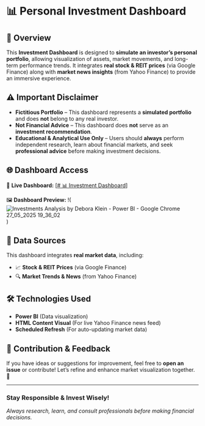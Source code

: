 # 📊 Personal Investment Dashboard

## 🚀 Overview  
This **Investment Dashboard** is designed to **simulate an investor’s personal portfolio**, allowing visualization of assets, market movements, and long-term performance trends. It integrates **real stock & REIT prices** (via Google Finance) along with **market news insights** (from Yahoo Finance) to provide an immersive experience.

## ⚠️ Important Disclaimer  
- **Fictitious Portfolio** – This dashboard represents a **simulated portfolio** and does **not** belong to any real investor.  
- **Not Financial Advice** – This dashboard does **not** serve as an **investment recommendation**.  
- **Educational & Analytical Use Only** – Users should **always** perform independent research, learn about financial markets, and seek **professional advice** before making investment decisions.

## 🌐 Dashboard Access  
🔗 **Live Dashboard:** [[# 📊 Investment Dashboard](https://app.powerbi.com/view?r=eyJrIjoiNDEwNWQ0YmYtN2JlNy00Mzk3LWE0NzMtYTM5ZjA5MTgwY2U4IiwidCI6IjY1OWNlMmI4LTA3MTQtNDE5OC04YzM4LWRjOWI2MGFhYmI1NyJ9)]


🖼️ **Dashboard Preview:** !(![Investments Analysis by Debora Klein - Power BI - Google Chrome 27_05_2025 19_36_02](https://github.com/user-attachments/assets/690f22ed-1ff7-4752-b98f-d30f3d2d7016)
)  

## 📡 Data Sources  
This dashboard integrates **real market data**, including:  
- 📈 **Stock & REIT Prices** (via Google Finance)  
- 🔍 **Market Trends & News** (from Yahoo Finance)  

## 🛠️ Technologies Used  
- **Power BI** (Data visualization)  
- **HTML Content Visual** (For live Yahoo Finance news feed)  
- **Scheduled Refresh** (For auto-updating market data)  

## 📢 Contribution & Feedback  
If you have ideas or suggestions for improvement, feel free to **open an issue** or contribute! Let’s refine and enhance market visualization together. 🚀

---

### **Stay Responsible & Invest Wisely!**
_Always research, learn, and consult professionals before making financial decisions._


